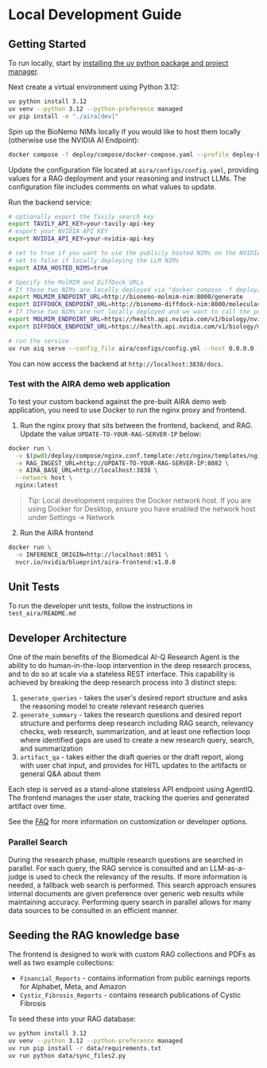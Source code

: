 # Local Development Guide

## Getting Started

To run locally, start by [installing the uv python package and project manager](https://docs.astral.sh/uv/getting-started/installation/). 

Next create a virtual environment using Python 3.12:

```bash
uv python install 3.12
uv venv --python 3.12 --python-preference managed
uv pip install -e "./aira[dev]"
```

Spin up the BioNemo NIMs locally if you would like to host them locally (otherwise use the NVIDIA AI Endpoint):
```bash
docker compose -f deploy/compose/docker-compose.yaml --profile deploy-bionemo-nims-locally up -d
```

Update the configuration file located at `aira/configs/config.yaml`, providing values for a RAG deployment and your reasoning and instruct LLMs. The configuration file includes comments on what values to update.

Run the backend service:

```bash
# optionally export the Tavily search key
export TAVILY_API_KEY=your-tavily-api-key
# export your NVIDIA API KEY
export NVIDIA_API_KEY=your-nvidia-api-key

# set to true if you want to use the publicly hosted NIMs on the NVIDIA AI Endpoints for the LLM NIMs
# set to false if locally deploying the LLM NIMs
export AIRA_HOSTED_NIMS=true

# Specify the MolMIM and DiffDock URLs
# If these two NIMs are locally deployed via "docker compose -f deploy/compose/docker-compose.yaml --profile deploy-bionemo-nims-locally up -d":
export MOLMIM_ENDPOINT_URL=http://bionemo-molmim-nim:8000/generate
export DIFFDOCK_ENDPOINT_URL=http://bionemo-diffdock-nim:8000/molecular-docking/diffdock/generate
# If these two NIMs are not locally deployed and we want to call the public NVIDIA AI Endpoint:
export MOLMIM_ENDPOINT_URL=https://health.api.nvidia.com/v1/biology/nvidia/molmim/generate
export DIFFDOCK_ENDPOINT_URL=https://health.api.nvidia.com/v1/biology/mit/diffdock

# run the service
uv run aiq serve --config_file aira/configs/config.yml --host 0.0.0.0 --port 3838
```

You can now access the backend at `http://localhost:3838/docs`. 

### Test with the AIRA demo web application

To test your custom backend against the pre-built AIRA demo web application, you need to use Docker to run the nginx proxy and frontend.

1. Run the nginx proxy that sits between the frontend, backend, and RAG. Update the value `UPDATE-TO-YOUR-RAG-SERVER-IP` below:

```bash
docker run \
  -v $(pwd)/deploy/compose/nginx.conf.template:/etc/nginx/templates/nginx.conf.template \
  -e RAG_INGEST_URL=http://UPDATE-TO-YOUR-RAG-SERVER-IP:8082 \
  -e AIRA_BASE_URL=http://localhost:3838 \
  --network host \
  nginx:latest
```

> Tip: Local development requires the Docker network host. If you are using Docker for Desktop, ensure you have enabled the network host under Settings -> Network

2. Run the AIRA frontend 

```bash
docker run \
  -e INFERENCE_ORIGIN=http://localhost:8051 \
  nvcr.io/nvidia/blueprint/aira-frontend:v1.0.0
```

## Unit Tests

To run the developer unit tests, follow the instructions in `test_aira/README.md`

## Developer Architecture

One of the main benefits of the Biomedical AI-Q Research Agent is the ability to do human-in-the-loop intervention in the deep research process, and to do so at scale via a stateless REST interface. This capability is achieved by breaking the deep research process into 3 distinct steps:

1. `generate_queries` - takes the user's desired report structure and asks the reasoning model to create relevant research queries 
2. `generate_summary` - takes the research questions and desired report structure and performs deep research including RAG search, relevancy checks, web research, summarization, and at least one reflection loop where identified gaps are used to create a new research query, search, and summarization
3. `artifact_qa` - takes either the draft queries or the draft report, along with user chat input, and provides for HITL updates to the artifacts or general Q&A about them 

Each step is served as a stand-alone stateless API endpoint using AgentIQ. The frontend manages the user state, tracking the queries and generated artifact over time. 

See the [FAQ](./FAQ.md) for more information on customization or developer options.

### Parallel Search

During the research phase, multiple research questions are searched in parallel. For each query, the RAG service is consulted and an LLM-as-a-judge is used to check the relevancy of the results. If more information is needed, a fallback web search is performed. This search approach ensures internal documents are given preference over generic web results while maintaining accuracy. Performing query search in parallel allows for many data sources to be consulted in an efficient manner.


## Seeding the RAG knowledge base

The frontend is designed to work with custom RAG collections and PDFs as well as two example collections:

- `Financial_Reports` - contains information from public earnings reports for Alphabet, Meta, and Amazon
- `Cystic_Fibrosis_Reports` - contains research publications of Cystic Fibrosis 

To seed these into your RAG database: 

```bash
uv python install 3.12
uv venv --python 3.12 --python-preference managed
uv run pip install -r data/requirements.txt
uv run python data/sync_files2.py
```

